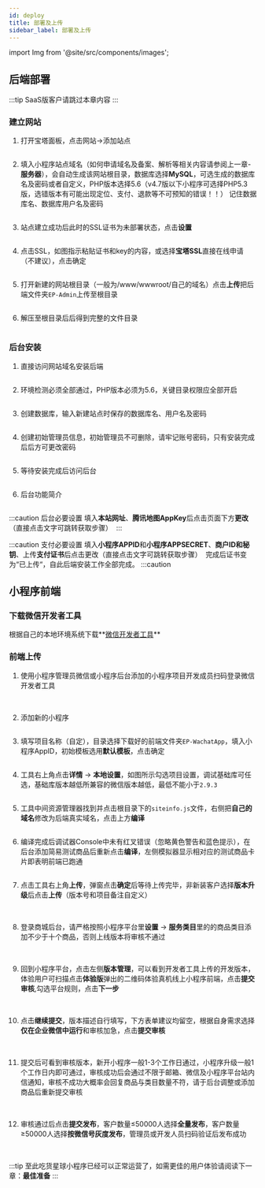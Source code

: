 ```yaml
---
id: deploy
title: 部署及上传
sidebar_label: 部署及上传
---
```

import Img from '@site/src/components/images';

## 后端部署 <span id="hd"></span>

:::tip
SaaS版客户请跳过本章内容
:::

### 建立网站

1. 打开宝塔面板，点击网站->添加站点
<Img i="screenshot-bt.web01.png"/>

2. 填入小程序站点域名（如何申请域名及备案、解析等相关内容请参阅上一章-**服务器**），会自动生成该网站根目录，数据库选择**MySQL**，可选生成的数据库名及密码或者自定义，PHP版本选择5.6（v4.7版以下小程序可选择PHP5.3版，选错版本有可能出现定位、支付、退款等不可预知的错误！！）
记住数据库名、数据库用户名及密码
<Img i="screenshot-bt.web02.png"/>

3. 站点建立成功后此时的SSL证书为未部署状态，点击**设置**
<Img i="screenshot-bt.web03.png"/>

4. 点击SSL，如图指示粘贴证书和key的内容，或选择**宝塔SSL**直接在线申请（不建议），点击确定
<Img i="screenshot-bt.web04.png"/>

5. 打开新建的网站根目录（一般为/www/wwwroot/自己的域名）点击**上传**把后端文件夹`EP-Admin`上传至根目录
<Img i="screenshot-bt.web05.png"/>

6. 解压至根目录后后得到完整的文件目录
<Img i="screenshot-bt.web06.png"/>

### 后台安装

1. 直接访问网站域名安装后端
<Img i="screenshot-install.back01.png"/>

2. 环境检测必须全部通过，PHP版本必须为5.6，关键目录权限应全部开启
<Img i="screenshot-install.back02.png"/>

3. 创建数据库，输入新建站点时保存的数据库名、用户名及密码
<Img i="screenshot-install.back03.png"/>

4. 创建初始管理员信息，初始管理员不可删除，请牢记账号密码，只有安装完成后后方可更改密码
<Img i="screenshot-install.back04.png"/>

5. 等待安装完成后访问后台
<Img i="screenshot-install.back05.png"/>

6. 后台功能简介
<Img i="screenshot-index.back01.png"/>

:::caution 后台必要设置
填入**本站网址**、**腾讯地图AppKey**后点击页面下方**更改**（直接点击文字可跳转获取步骤）
<Img i="screenshot-index.back02.png"/>
:::

:::caution 支付必要设置
填入**小程序APPID**和**小程序APPSECRET**、**商户ID和秘钥**、上传**支付证书**后点击更改（直接点击文字可跳转获取步骤）
<Img i="screenshot-index.back03.png"/>
完成后证书变为“已上传“，自此后端安装工作全部完成。
:::caution



## 小程序前端

### 下载微信开发者工具
根据自己的本地环境系统下载**[微信开发者工具](https://developers.weixin.qq.com/miniprogram/dev/devtools/download.html)**
<Img i="screenshot-developers.weixin.qq.com01.png"/>

### 前端上传
1. 使用小程序管理员微信或小程序后台添加的小程序项目开发成员扫码登录微信开发者工具
<Img i="screenshot-mp.weixin.qq.com42.png"/>
<Img i="screenshot-developers.tool01.png"/>

2. 添加新的小程序
<Img i="screenshot-developers.tool02.png"/>

3. 填写项目名称（自定），目录选择下载好的前端文件夹`EP-WachatApp`，填入小程序AppID，初始模板选用**默认模板**，点击确定
<Img i="screenshot-developers.tool03.png"/>

4. 工具右上角点击**详情** -> **本地设置**，如图所示勾选项目设置，调试基础库可任选，基础库版本越低所兼容的微信版本越低，最低不能小于`2.9.3`
<Img i="screenshot-developers.tool04.png"/>

5. 工具中间资源管理器找到并点击根目录下的`siteinfo.js`文件，右侧把**自己的域名**修改为后端真实域名，点击上方**编译**
<Img i="screenshot-developers.tool05.png"/>

6. 编译完成后调试器Console中未有红叉错误（忽略黄色警告和蓝色提示），在后台添加简易测试商品后重新点击**编译**，左侧模拟器显示相对应的测试商品卡片即表明前端已跑通
<Img i="screenshot-developers.tool06.png"/>

7. 点击工具右上角**上传**，弹窗点击**确定**后等待上传完毕，非新装客户选择**版本升级**后点击**上传**（版本号和项目备注自定义）
<Img i="screenshot-developers.tool07.png"/>
<Img i="screenshot-developers.tool08.png"/>

8. 登录商城后台，请严格按照小程序平台里**设置** -> **服务类目**里的的商品类目添加不少于十个商品，否则上线版本将审核不通过
<Img i="screenshot-mp.weixin.qq.com43.png"/>
<Img i="screenshot-demo.back01.png"/>

9. 回到小程序平台，点击左侧**版本管理**，可以看到开发者工具上传的开发版本，体验用户可扫描点击**体验版**弹出的二维码体验真机线上小程序前端，点击**提交审核**,勾选平台规则，点击**下一步**
<Img i="screenshot-mp.weixin.qq.com44.png"/>
<Img i="screenshot-mp.weixin.qq.com45.png"/>

10. 点击**继续提交**，版本描述自行填写，下方表单建议均留空，根据自身需求选择**仅在企业微信中运行**和审核加急，点击**提交审核**
<Img i="screenshot-mp.weixin.qq.com46.png"/>
<Img i="screenshot-mp.weixin.qq.com47.png"/>

11. 提交后可看到审核版本，新开小程序一般1-3个工作日通过，小程序升级一般1个工作日内即可通过，审核成功后会通过不限于邮箱、微信及小程序平台站内信通知，审核不成功大概率会回复商品与类目数量不符，请于后台调整或添加商品后重新提交审核
<Img i="screenshot-mp.weixin.qq.com48.png"/>
<Img i="screenshot-mp.weixin.qq.com49.png"/>

12. 审核通过后点击**提交发布**，客户数量≤50000人选择**全量发布**，客户数量≥50000人选择**按微信号灰度发布**，管理员或开发人员扫码验证后发布成功
<Img i="screenshot-mp.weixin.qq.com50.png"/>
<Img i="screenshot-mp.weixin.qq.com51.png"/>

:::tip
至此吃货星球小程序已经可以正常运营了，如需更佳的用户体验请阅读下一章：**最佳准备**
:::
